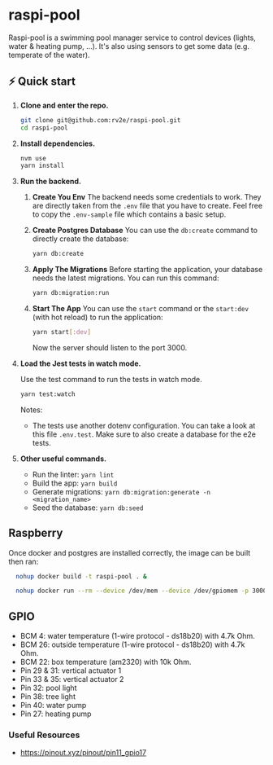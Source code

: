 # raspi-pool

Raspi-pool is a swimming pool manager service to control devices (lights, water & heating pump, ...). It's also using sensors to get some data (e.g. temperate of the water).

## ⚡️ Quick start

1. **Clone and enter the repo.**

   ```sh
   git clone git@github.com:rv2e/raspi-pool.git
   cd raspi-pool
   ```

1. **Install dependencies.**

   ```sh
   nvm use
   yarn install
   ```

1. **Run the backend.**

   1. **Create You Env**
      The backend needs some credentials to work. They are directly taken from the `.env` file that you have to create. Feel free to copy the `.env-sample` file which contains a basic setup.
   1. **Create Postgres Database**
      You can use the `db:create` command to directly create the database:

      ```sh
      yarn db:create
      ```

   1. **Apply The Migrations**
      Before starting the application, your database needs the latest migrations. You can run this command:

      ```sh
      yarn db:migration:run
      ```

   1. **Start The App**
      You can use the `start` command or the `start:dev` (with hot reload) to run the application:

      ```sh
      yarn start[:dev]
      ```

      Now the server should listen to the port 3000.

1. **Load the Jest tests in watch mode.**

   Use the test command to run the tests in watch mode.

   ```sh
   yarn test:watch
   ```

   Notes:

   - The tests use another dotenv configuration. You can take a look at this file `.env.test`. Make sure to also create a database for the e2e tests.

1. **Other useful commands.**

   - Run the linter: `yarn lint`
   - Build the app: `yarn build`
   - Generate migrations: `yarn db:migration:generate -n <migration_name>`
   - Seed the database: `yarn db:seed`

## Raspberry

Once docker and postgres are installed correctly,
the image can be built then ran:

```sh
  nohup docker build -t raspi-pool . &

  nohup docker run --rm --device /dev/mem --device /dev/gpiomem -p 3000:3000 --cap-add SYS_RAWIO -t raspi-pool &
```

## GPIO

- BCM 4: water temperature (1-wire protocol - ds18b20) with 4.7k Ohm.
- BCM 26: outside temperature (1-wire protocol - ds18b20) with 4.7k Ohm.
- BCM 22: box temperature (am2320) with 10k Ohm.
- Pin 29 & 31: vertical actuator 1
- Pin 33 & 35: vertical actuator 2
- Pin 32: pool light
- Pin 38: tree light
- Pin 40: water pump
- Pin 27: heating pump

### Useful Resources

- https://pinout.xyz/pinout/pin11_gpio17
